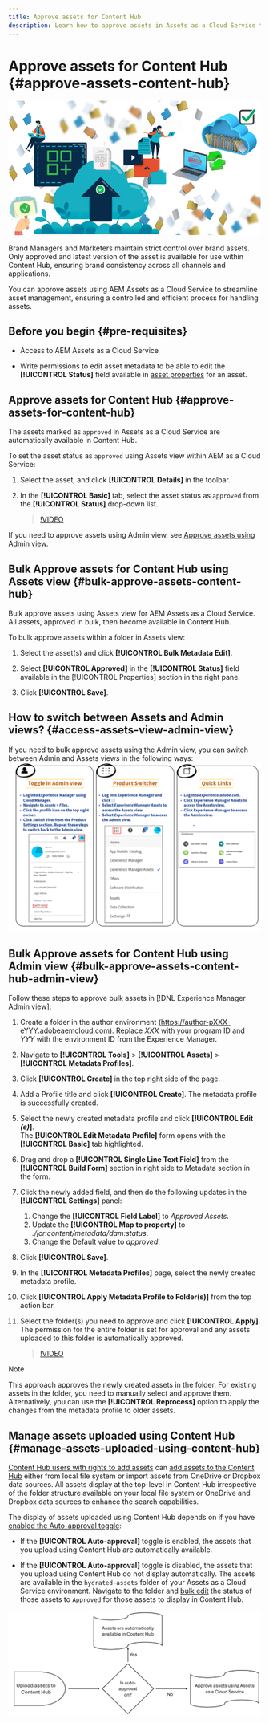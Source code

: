 ```yaml
---
title: Approve assets for Content Hub
description: Learn how to approve assets in Assets as a Cloud Service to make them available in Content Hub.
---
```

# Approve assets for Content Hub {#approve-assets-content-hub}

![Approve assets for Content Hub](assets/content-hub-approve-assets.png)

Brand Managers and Marketers maintain strict control over brand assets. Only approved and latest version of the asset is available for use within Content Hub, ensuring brand consistency across all channels and applications. 

You can approve assets using AEM Assets as a Cloud Service to streamline asset management, ensuring a controlled and efficient process for handling assets.

## Before you begin {#pre-requisites}

* Access to AEM Assets as a Cloud Service

* Write permissions to edit asset metadata to be able to edit the **[!UICONTROL Status]** field available in [asset properties](/help/assets/manage-organize-assets-view.md##manage-asset-status) for an asset.

## Approve assets for Content Hub {#approve-assets-for-content-hub}

The assets marked as `approved` in Assets as a Cloud Service are automatically available in Content Hub.

To set the asset status as `approved` using Assets view within AEM as a Cloud Service:

1. Select the asset, and click **[!UICONTROL Details]** in the toolbar.

1. In the **[!UICONTROL Basic]** tab, select the asset status as `approved` from the **[!UICONTROL Status]** drop-down list.

   >[!VIDEO](https://video.tv.adobe.com/v/342495)

If you need to approve assets using Admin view, see [Approve assets using Admin view](/help/assets/approve-assets.md#approve-assets).

## Bulk Approve assets for Content Hub using Assets view {#bulk-approve-assets-content-hub}

Bulk approve assets using Assets view for AEM Assets as a Cloud Service. All assets, approved in bulk, then become available in Content Hub.

To bulk approve assets within a folder in Assets view:

1. Select the asset(s) and click **[!UICONTROL Bulk Metadata Edit]**.

1. Select **[!UICONTROL Approved]** in the **[!UICONTROL Status]** field available in the [!UICONTROL Properties] section in the right pane.

1. Click **[!UICONTROL Save]**.

## How to switch between Assets and Admin views? {#access-assets-view-admin-view}

If you need to bulk approve assets using the Admin view, you can switch between Admin and Assets views in the following ways:
![My Workspace overview](assets/assets-view.png)

## Bulk Approve assets for Content Hub using Admin view {#bulk-approve-assets-content-hub-admin-view}

Follow these steps to approve bulk assets in [!DNL Experience Manager Admin view]:

1. Create a folder in the author environment (https://author-pXXX-eYYY.adobeaemcloud.com). Replace _XXX_ with your program ID and _YYY_ with the environment ID from the Experience Manager.
1. Navigate to **[!UICONTROL Tools]** > **[!UICONTROL Assets]** > **[!UICONTROL Metadata Profiles]**.
1. Click **[!UICONTROL Create]** in the top right side of the page.
1. Add a Profile title and click **[!UICONTROL Create]**. The metadata profile is successfully created.
1. Select the newly created metadata profile and click **[!UICONTROL Edit _(e)_]**. <br>The **[!UICONTROL Edit Metadata Profile]** form opens with the **[!UICONTROL Basic]** tab highlighted. 
1. Drag and drop a **[!UICONTROL Single Line Text Field]** from the **[!UICONTROL Build Form]** section in right side to Metadata section in the form.
1. Click the newly added field, and then do the following updates in the **[!UICONTROL Settings]** panel:
    1. Change the **[!UICONTROL Field Label]** to _Approved Assets_.
    1. Update the **[!UICONTROL Map to property]** to _./jcr:content/metadata/dam:status_. 
    1. Change the Default value to _approved_.
    
1. Click **[!UICONTROL Save]**.
1. In the **[!UICONTROL Metadata Profiles]** page, select the newly created metadata profile.
1. Click **[!UICONTROL Apply Metadata Profile to Folder(s)]** from the top action bar.
1. Select the folder(s) you need to approve and click **[!UICONTROL Apply]**.
<br> The permission for the entire folder is set for approval and any assets uploaded to this folder is automatically approved.
   
   >[!VIDEO](https://video.tv.adobe.com/v/3427431)

>[!NOTE]
> 
>This approach approves the newly created assets in the folder. For existing assets in the folder, you need to manually select and approve them. <br> Alternatively, you can use the **[!UICONTROL Reprocess]** option to apply the changes from the metadata profile to older assets.

## Manage assets uploaded using Content Hub {#manage-assets-uploaded-using-content-hub}

[Content Hub users with rights to add assets](/help/assets/deploy-content-hub.md#onboard-content-hub-users-add-assets) can [add assets to the Content Hub](/help/assets/upload-brand-approved-assets.md) either from local file system or import assets from OneDrive or Dropbox data sources. All assets display at the top-level in Content Hub irrespective of the folder structure available on your local file system or OneDrive and Dropbox data sources to enhance the search capabilities.

The display of assets uploaded using Content Hub depends on if you have [enabled the Auto-approval toggle](/help/assets/configure-content-hub-ui-options.md#configure-import-options-content-hub):

* If the **[!UICONTROL Auto-approval]** toggle is enabled, the assets that you upload using Content Hub are automatically available.

* If the **[!UICONTROL Auto-approval]** toggle is disabled, the assets that you upload using Content Hub do not display automatically. The assets are available in the `hydrated-assets` folder of your Assets as a Cloud Service environment. Navigate to the folder and [bulk edit](#bulk-approve-assets-content-hub) the status of those assets to `Approved` for those assets to display in Content Hub.

![Content Hub approval process](/help/assets/assets/content-hub-approval.png)



